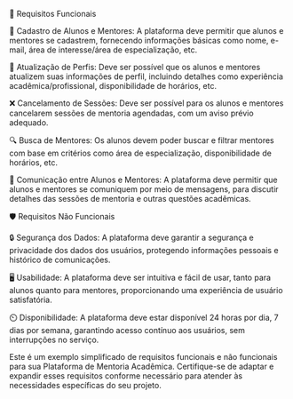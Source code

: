 🎯 Requisitos Funcionais

📝 Cadastro de Alunos e Mentores: A plataforma deve permitir que alunos e mentores se cadastrem, fornecendo informações básicas como nome, e-mail, área de interesse/área de especialização, etc.

🔄 Atualização de Perfis: Deve ser possível que os alunos e mentores atualizem suas informações de perfil, incluindo detalhes como experiência acadêmica/profissional, disponibilidade de horários, etc.

❌ Cancelamento de Sessões: Deve ser possível para os alunos e mentores cancelarem sessões de mentoria agendadas, com um aviso prévio adequado.

🔍 Busca de Mentores: Os alunos devem poder buscar e filtrar mentores com base em critérios como área de especialização, disponibilidade de horários, etc.

💬 Comunicação entre Alunos e Mentores: A plataforma deve permitir que alunos e mentores se comuniquem por meio de mensagens, para discutir detalhes das sessões de mentoria e outras questões acadêmicas.


🛡️ Requisitos Não Funcionais

🔒 Segurança dos Dados: A plataforma deve garantir a segurança e privacidade dos dados dos usuários, protegendo informações pessoais e histórico de comunicações.

🖥️ Usabilidade: A plataforma deve ser intuitiva e fácil de usar, tanto para alunos quanto para mentores, proporcionando uma experiência de usuário satisfatória.

⏲️ Disponibilidade: A plataforma deve estar disponível 24 horas por dia, 7 dias por semana, garantindo acesso contínuo aos usuários, sem interrupções no serviço.

Este é um exemplo simplificado de requisitos funcionais e não funcionais para sua Plataforma de Mentoria Acadêmica. Certifique-se de adaptar e expandir esses requisitos conforme necessário para atender às necessidades específicas do seu projeto.



